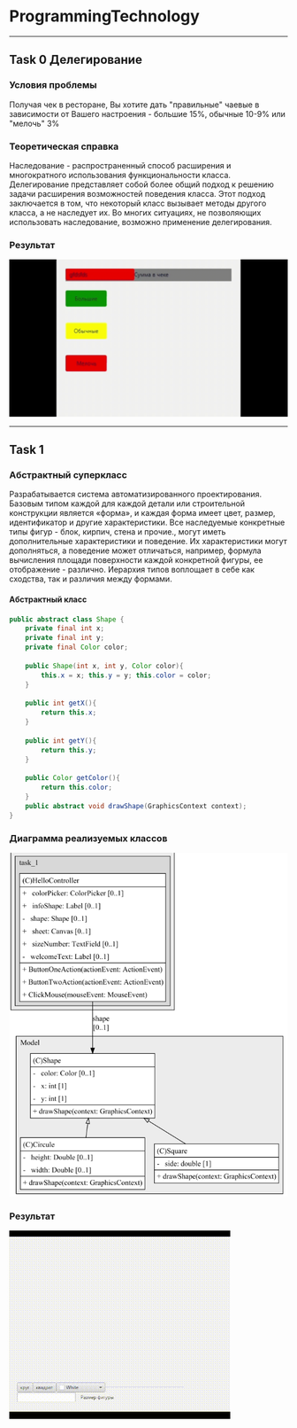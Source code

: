 # ProgrammingTechnology

---

## Task 0 Делегирование

### Условия проблемы

Получая чек в ресторане, Вы хотите дать "правильные" чаевые в зависимости от Вашего настроения - большие 15%,  обычные 10-9% или "мелочь"  3%

### Теоретическая справка

Наследование - распространенный способ расширения и многократного использования функциональности класса. Делегирование представляет собой более общий подход к решению задачи расширения возможностей поведения класса. Этот подход заключается в том, что некоторый класс вызывает методы другого класса, а не наследует их. Во многих ситуациях, не позволяющих использовать наследование, возможно применение делегирования.

### Результат

![Result_Task_0](/Docs/Gif/Task0.gif)

---

## Task 1

### Абстрактный суперкласс

Разрабатывается  система автоматизированного проектирования. Базовым типом каждой  для каждой детали или строительной конструкции является «форма», и каждая форма имеет цвет, размер, идентификатор и другие характеристики. Все наследуемые конкретные типы фигур - блок, кирпич, стена и прочие., могут иметь дополнительные характеристики и поведение. Их характеристики могут дополняться, а  поведение может отличаться, например, формула вычисления площади поверхности каждой конкретной  фигуры, ее отображение - различно. Иерархия типов воплощает в себе как сходства, так и различия между формами.

#### Абстрактный класс

```java
public abstract class Shape {
    private final int x;
    private final int y;
    private final Color color;

    public Shape(int x, int y, Color color){
        this.x = x; this.y = y; this.color = color;
    }

    public int getX(){
        return this.x;
    }

    public int getY(){
        return this.y;
    }

    public Color getColor(){
        return this.color;
    }
    public abstract void drawShape(GraphicsContext context);
}
```

### Диаграмма реализуемых классов

![Task_1](/Docs/Images/Task_1.png)

### Результат

![Task_1_Result](/Docs/Gif/Task1.gif)
